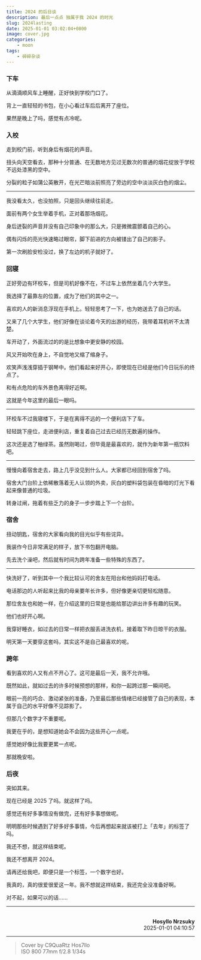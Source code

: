 ```yaml
---
title: 2024 的后日谈
description: 最后一点点 独属于我 2024 的时光
slug: 2024lasting
date: 2025-01-01 03:02:04+0800
image: cover.jpg
categories:
    - moon
tags:
    - 碎碎杂谈
---
```


### 下车

从滴滴顺风车上睡醒，正好快到学校门口了。

背上一直轻轻的书包，在小心看过车后后离开了座位。

果然是晚上了吗，感觉有点冷呢。

### 入校

走到校门前，听到身后有烟花的声音。

扭头向天空看去，那种十分普通、在无数地方见过无数次的普通的烟花绽放于学校不远处漆黑的空中。

分裂的粒子如蒲公英散开，在光芒暗淡前照亮了旁边的空中淡淡灰白色的烟尘。

---

我没看太久，也没拍照，只是回头继续往前走。

面前有两个女生举着手机，正对着那场烟花。

身后迸裂的声音并没有自己印象中的那么大，只是微微震颤着自己的心。

偶有闪烁的亮光快速略过眼帘，脚下前进的方向被镂出了自己的影子。

第一次刷脸安检没过，换了左边的机子就好了。

### 回寝

正好旁边有环校车，但是司机好像不在，不过车上依然坐着几个大学生。

我选择了最靠左的位置，成为了他们的其中之一。

喜欢的人的新消息浮现在手机上。轻轻思考了一下，也为她送去了自己的话。

又来了几个大学生，他们好像在谈论着今天的出游的经历，我带着耳机听不太清楚。

车开动了，外面流过的的是比想象中更安静的校园。

风又开始吹在身上，不自觉地又缩了缩身子。

欢笑声浅浅穿插于钢琴中。他们看起来好开心，即使现在已经是他们今日玩乐的终点了。

和有点危险的车外景色离得好近啊。

这就是今年这里的最后一眼吗。

---

环校车不过我寝楼下，于是在离得不远的一个便利店下了车。

轻轻跳下座位，走进便利店，重复着自己过去已经历无数遍的操作。

这次还是选了柚绿茶。虽然刚喝过，但毕竟是最喜欢的，就作为新年第一瓶饮料吧。

---

慢慢向着宿舍走去，路上几乎没见到什么人。大家都已经回到宿舍了吗。

宿舍大门台阶上依稀散落着无人认领的外卖，灰白的塑料袋包装在昏暗的灯光下看起来像普通的垃圾。

转身过闸，拖着有些乏力的身子一步步踏上下一个台阶。

### 宿舍

扭动钥匙，宿舍的大家看向我的目光似乎有些诧异。

我装作今日非常满足的样子，放下书包翻开电脑。

先去洗个澡吧，然后就有时间为跨年准备一些特殊的东西了。

---

快洗好了，听到其中一个我比较认可的舍友在阳台和他妈妈打电话。

电话那边的人听起来比我的母亲要年长许多，但好像更亲切更轻松随意。

那位舍友也和她一样，在介绍这里的日常是也能给那边讲出许多有趣的玩笑。

他们也好开心啊。

我穿好睡衣，如过去的日常一样把衣服丢进洗衣机，接着取下昨日晾干的衣服。

明天第一天要穿这套吗，其实这不是自己最喜欢的呢。

### 跨年

看到喜欢的人又有点不开心了。这可是最后一天，我不允许哦。

既然如此，就如过去的许多时候预想的那样，和你一起跨过那一瞬间吧。

眼前一亮的巧合、激动紧张的准备，乃至最后那些情绪已经接管了自己的表现，本属于自己的水平好像不见踪影了。

但那几个数字才不重要呢。

我更在乎的，是想知道她会不会因为这些开心一点呢。

感觉她好像比我要更累一点呢。

那就晚安啦。

### 后夜

突如其来。

现在已经是 2025 了吗。就这样了吗。

感觉还有好多事情没有做完，还有好多事想做呢。

明明那些时候遇到了好多好多事情，今后再想起来就该被打上「去年」的标签了吗。

我还不想，就这样结束呢。

我还不想离开 2024。

请再还给我吧，即便只是一个标签，一个数字也好。

我真的，真的很爱很爱这一年。我不想就这样结束，我还完全没准备好啊。

对不起，如果可以的话……

---

<br>

<div style="text-align: right;">
<strong> Hosyllo Nrzsuky </strong> <br>
2025-01-01 04:10:57
</div>

---

> Cover by C9QuaRtz Hos7llo <br> ISO 800 77mm f/2.8 1/34s